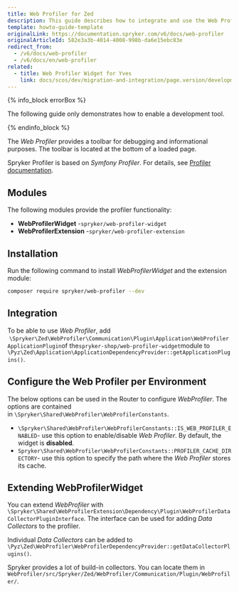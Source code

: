 ```yaml
---
title: Web Profiler for Zed
description: This guide describes how to integrate and use the Web Profiler toolbar available in Zed for development purposes.
template: howto-guide-template
originalLink: https://documentation.spryker.com/v6/docs/web-profiler
originalArticleId: 582e3a3b-4014-4008-998b-da6e15ebc83e
redirect_from:
  - /v6/docs/web-profiler
  - /v6/docs/en/web-profiler
related:
  - title: Web Profiler Widget for Yves
    link: docs/scos/dev/migration-and-integration/page.version/development-tools/web-profiler-widget-for-yves.html
---
```


{% info_block errorBox %}

The following guide only demonstrates how to enable a development tool.

{% endinfo_block %}

The _Web Profiler_ provides a toolbar for debugging and informational purposes. The toolbar is located at the bottom of a loaded page.

Spryker Profiler is based on _Symfony Profiler_. For details, see [Profiler documentation](https://symfony.com/doc/current/profiler.html).

## Modules

The following modules provide the profiler functionality:

*   **WebProfilerWidget** -`spryker/web-profiler-widget`
*   **WebProfilerExtension** -`spryker/web-profiler-extension`

## Installation

Run the following command to install _WebProfilerWidget_ and the extension module:
```Bash
composer require spryker/web-profiler --dev
```

## Integration

To be able to use _Web Profiler_, add  `\Spryker\Zed\WebProfiler\Communication\Plugin\Application\WebProfilerApplicationPlugin`of the`spryker-shop/web-profiler-widget`module to `\Pyz\Zed\Application\ApplicationDependencyProvider::getApplicationPlugins()`.

## Configure the Web Profiler per Environment

The below options can be used in the Router to configure _WebProfiler_. The options are contained in `\Spryker\Shared\WebProfiler\WebProfilerConstants`.

*   `\Spryker\Shared\WebProfiler\WebProfilerConstants::IS_WEB_PROFILER_ENABLED`- use this option to enable/disable _Web Profiler_. By default, the widget is **disabled**.
*   `Spryker\Shared\WebProfiler\WebProfilerConstants::PROFILER_CACHE_DIRECTORY`- use this option to specify the path where the _Web Profiler_ stores its cache.

## Extending WebProfilerWidget

You can extend _WebProfiler_ with `\Spryker\Shared\WebProfilerExtension\Dependency\Plugin\WebProfilerDataCollectorPluginInterface`. The interface can be used for adding _Data Collectors_ to the profiler.

Individual _Data Collectors_ can be added to `\Pyz\Zed\WebProfiler\WebProfilerDependencyProvider::getDataCollectorPlugins()`.

Spryker provides a lot of build-in collectors. You can locate them in `WebProfiler/src/Spryker/Zed/WebProfiler/Communication/Plugin/WebProfiler/`.
